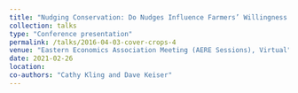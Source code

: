 ```yaml
---
title: "Nudging Conservation: Do Nudges Influence Farmers’ Willingness to Participate in Cover Crop Programs?"
collection: talks
type: "Conference presentation"
permalink: /talks/2016-04-03-cover-crops-4
venue: "Eastern Economics Association Meeting (AERE Sessions), Virtual"
date: 2021-02-26
location: 
co-authors: "Cathy Kling and Dave Keiser"
---
```



<!-- Google tag (gtag.js) -->
<script async src="https://www.googletagmanager.com/gtag/js?id=G-Q95WSVMDNZ"></script>
<script>
  window.dataLayer = window.dataLayer || [];
  function gtag(){dataLayer.push(arguments);}
  gtag('js', new Date());

  gtag('config', 'G-Q95WSVMDNZ');
</script>